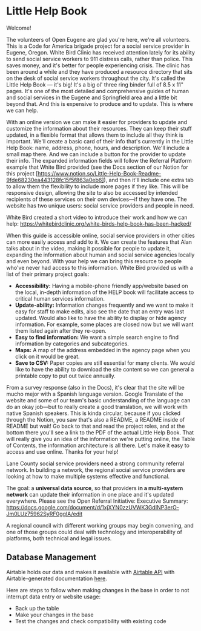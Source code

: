 # Little Help Book

Welcome! 

The volunteers of Open Eugene are glad you're here, we're all volunteers. This is a Code for America brigade project for a social service provider in Eugene, Oregon. White Bird Clinic has received attention lately for its ability to send social service workers to 911 distress calls, rather than police. This saves money, and it's better for people experiencing crisis. The clinic has been around a while and they have produced a resource directory that sits on the desk of social service workers throughout the city. It's called the Little Help Book — it's big! It's a big ol' three ring binder full of 8.5 x 11" pages. It's one of the most detailed and comprehensive guides of human and social services in the Eugene and Springfield area and a little bit beyond that. And this is expensive to produce and to update. This is where we can help. 

With an online version we can make it easier for providers to update and customize the information about their resources. They can keep their stuff updated, in a flexible format that allows them to include all they think is important. We'll create a basic card of their info that's currently in the Little Help Book: name, address, phone, hours, and description. We'll include a small map there. And we can include a button for the provider to update their info. The expanded information fields will follow the Referral Platform example that White Bird provided (see the Docs section of our Notion for this project [https://www.notion.so/Little-Help-Book-Readme-9fde68230ea443128fc15f5f863a0eb6]), and then it'll include one extra tab to allow them the flexibility to include more pages if they like. This will be responsive design, allowing the site to also be accessed by intended recipients of these services on their own devices—if they have one. The website has two unique users: social service providers and people in need. 

White Bird created a short video to introduce their work and how we can help: https://whitebirdclinic.org/white-birds-help-book-has-been-hacked/ 

When this guide is accessible online, social service providers in other cities can more easily access and add to it. We can create the features that Alan talks about in the video, making it possible for people to update it, expanding the information about human and social service agencies locally and even beyond. With your help we can bring this resource to people who've never had access to this information. White Bird provided us with a list of their primary project goals:

- **Accessibility:** Having a mobile-phone friendly app/website based on the local, in-depth information of the HELP book will facilitate access to critical human services information.
- **Update-ability:** Information changes frequently and we want to make it easy for staff to make edits, also see the date that an entry was last updated. Would also like to have the ability to display or hide agency information. For example, some places are closed now but we will want them listed again after they re-open.
- **Easy to find information:** We want a simple search engine to find information by categories and subcategories.
- **Maps:** A map of the address embedded in the agency page when you click on it would be great.
- **Save to CSV:** Paper copies are still essential for many clients. We would like to have the ability to download the site content so we can general a printable copy to put out twice annually.

From a survey response (also in the Docs), it's clear that the site will be mucho mejor with a Spanish language version. Google Translate of the website and some of our team's basic understanding of the language can do an okay job—but to really create a good translation, we will work with native Spanish speakers. This is kinda circular, because if you clicked through the Notion, you saw that's also a README, a README inside of README but wait! Go back to that and read the project roles, and at the bottom there you'll see a link to the PDF of the actual Little Help Book. That will really give you an idea of the information we're putting online, the Table of Contents, the information architecture is all there. Let's make it easy to access and use online. Thanks for your help! 

Lane County social service providers need a strong community referral network. In building a network, the regional social service providers are looking at how to make multiple systems effective and functional. 

The goal: a **universal data source**, so that providers **in a multi-system network** can update their information in one place and it's updated everywhere. Please see the Open Referral Initiative: Executive Summary: https://docs.google.com/document/d/1xjXYN0zzUVWK3GdINP3erO-Jm0LUz75962SyRF0ggIA/edit

A regional council with different working groups may begin convening, and one of those groups could deal with technology and interoperability of platforms, both technical and legal issues.

## Database Management

Airtable holds our data and makes it available with [Airtable API](https://littlehelpbook.com/swagger/index.html) with Airtable-generated documentation [here](https://airtable.com/appj3UWymNh6FgtGR/api/docs#curl/introduction). 

Here are steps to follow when making changes in the base in order to not interrupt data entry or website usage:

* Back up the table
* Make your changes in the base
* Test the changes and check compatibility with existing code

